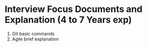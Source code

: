 # Interview Focus Documents and Explanation (4 to 7 Years exp)

1. Git basic commands
2. Agile brief explanation 
